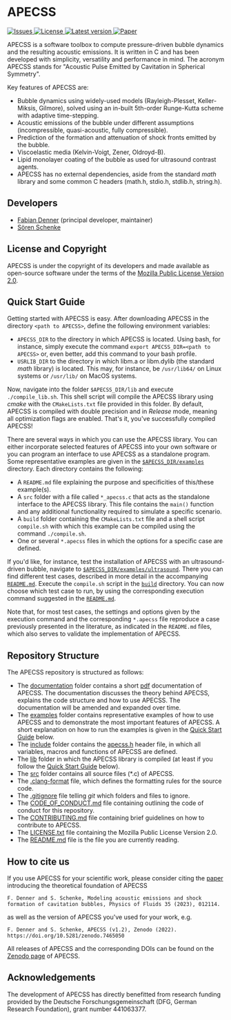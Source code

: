 # APECSS 

<p align="left">
  <a href="https://github.com/polycfd/apecss/actions/workflows/test_build.yml">
    <img src="https://github.com/polycfd/apecss/actions/workflows/test_build.yml/badge.svg" alt="Issues">
  </a>
  <a href="https://github.com/polycfd/apecss/actions/workflows/test_run.yml">
    <img src="https://github.com/polycfd/apecss/actions/workflows/test_run.yml/badge.svg" alt="License">
  </a> 
  <a href="https://doi.org/10.5281/zenodo.7249297">
    <img src="https://img.shields.io/badge/DOI-10.5281/zenodo.7249297-blue" alt="Latest version">
  </a>
  <a href="https://doi.org/10.1063/5.0131930">
    <img src="https://img.shields.io/badge/Paper-10.1063/5.0131930-blue" alt="Paper">
  </a>
</p>

APECSS is a software toolbox to compute pressure-driven bubble dynamics and the resulting acoustic emissions. It is written in C and has been developed with simplicity, versatility and performance in mind. The acronym APECSS stands for "Acoustic Pulse Emitted by Cavitation in Spherical Symmetry".

Key features of APECSS are:
- Bubble dynamics using widely-used models (Rayleigh-Plesset, Keller-Miksis, Gilmore), solved using an in-built 5th-order Runge-Kutta scheme with adaptive time-stepping.
- Acoustic emissions of the bubble under different assumptions (incompressible, quasi-acoustic, fully compressible).
- Prediction of the formation and attenuation of shock fronts emitted by the bubble.
- Viscoelastic media (Kelvin-Voigt, Zener, Oldroyd-B).
- Lipid monolayer coating of the bubble as used for ultrasound contrast agents.
- APECSS has no external dependencies, aside from the standard _math_ library and some common C headers (math.h, stdio.h, stdlib.h, string.h).

## Developers
- [Fabian Denner](mailto:fabian.denner@polymtl.ca) (principal developer, maintainer)
- [Sören Schenke](mailto:soeren.schenke@ovgu.de)

## License and Copyright
APECSS is under the copyright of its developers and made available as open-source software under the terms of the [Mozilla Public License Version 2.0](LICENSE.txt).

## Quick Start Guide
Getting started with APECSS is easy. After downloading APECSS in the directory ````<path to APECSS>````, define the following environment variables:
- ````APECSS_DIR```` to the directory in which APECSS is located. Using bash, for instance, simply execute the command ````export APECSS_DIR=<path to APECSS>```` or, even better, add this command to your bash profile.
- ````USRLIB_DIR```` to the directory in which libm.a or libm.dylib (the standard _math_ library) is located. This may, for instance, be ````/usr/lib64/```` on Linux systems or ````/usr/lib/```` on MacOS systems.

Now, navigate into the folder ````$APECSS_DIR/lib```` and execute ````./compile_lib.sh````. This shell script will compile the APECSS library using _cmake_ with the ````CMakeLists.txt```` file provided in this folder. By default, APECSS is compiled with double precision and in _Release_ mode, meaning all optimization flags are enabled. That's it, you've successfully compiled APECSS!

There are several ways in which you can use the APECSS library. You can either incorporate selected features of APECSS into your own software or you can program an interface to use APECSS as a standalone program. Some representative examples are given in the [````$APECSS_DIR/examples````](/examples/) directory. Each directory contains the following:
- A ````README.md```` file explaining the purpose and specificities of this/these example(s).
- A ````src```` folder with a file called ````*_apecss.c```` that acts as the standalone interface to the APECSS library. This file contains the ````main()```` function and any additional functionality required to simulate a specific scenario.
- A ````build```` folder containing the ````CMakeLists.txt```` file and a shell script ````compile.sh```` with which this example can be compiled using the command ````./compile.sh````.
- One or several ````*.apecss```` files in which the options for a specific case are defined.

If you'd like, for instance, test the installation of APECSS with an ultrasound-driven bubble, navigate to [````$APECSS_DIR/examples/ultrasound````](/examples/ultrasound/). There you can find different test cases, described in more detail in the accompanying [````README.md````](/examples/ultrasound/README.md). Execute the ````compile.sh```` script in the [````build````](/examples/ultrasound/build/) directory. You can now choose which test case to run, by using the corresponding execution command suggested in the [````README.md````](/examples/ultrasound/README.md). 

Note that, for most test cases, the settings and options given by the execution command and the corresponding ````*.apecss```` file reproduce a case previously presented in the literature, as indicated in the ````README.md```` files, which also serves to validate the implementation of APECSS.

## Repository Structure
The APECSS repository is structured as follows:
- The [documentation](/documentation/) folder contains a short [pdf](/documentation/APECSS-Documentation.pdf) documentation of APECSS. The documentation discusses the theory behind APECSS, explains the code structure and how to use APECSS. The documentation will be amended and expanded over time.
- The [examples](/examples/) folder contains representative examples of how to use APECSS and to demonstrate the most important features of APECSS. A short explanation on how to run the examples is given in the [Quick Start Guide](#quick-start-guide) below.
- The [include](/include/) folder contains the [apecss.h](/include/apecss.h) header file, in which all variables, macros and functions of APECSS are defined.
- The [lib](/lib/) folder in which the APECSS library is compiled (at least if you follow the [Quick Start Guide](#quick-start-guide) below).
- The [src](/src/) folder contains all source files (*.c) of APECSS.
- The [.clang-format](.clang-format) file, which defines the formatting rules for the source code.
- The [.gitignore](.gitignore) file telling _git_ which folders and files to ignore.
- The [CODE_OF_CONDUCT.md](CODE_OF_CONDUCT.md) file containing outlining the code of conduct for this repository.
- The [CONTRIBUTING.md](CONTRIBUTING.md) file containing brief guidelines on how to contribute to APECSS.
- The [LICENSE.txt](LICENSE.txt) file containing the Mozilla Public License Version 2.0.
- The [README.md](README.md) file is the file you are currently reading.

## How to cite us
If you use APECSS for your scientific work, please consider citing the [paper](https://doi.org/10.1063/5.0131930) introducing the theoretical foundation of APECSS

    F. Denner and S. Schenke, Modeling acoustic emissions and shock formation of cavitation bubbles, Physics of Fluids 35 (2023), 012114. 

as well as the version of APECSS you've used for your work, e.g.

    F. Denner and S. Schenke, APECSS (v1.2), Zenodo (2022). https://doi.org/10.5281/zenodo.7465050

All releases of APECSS and the corresponding DOIs can be found on the [Zenodo page](https://doi.org/10.5281/zenodo.7249297) of APECSS.

## Acknowledgements
The development of APECSS has directly benefitted from research funding provided by the Deutsche Forschungsgemeinschaft (DFG, German Research Foundation), grant number 441063377.
